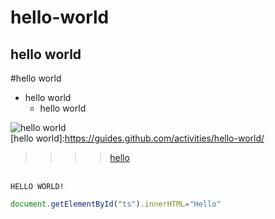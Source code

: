 hello-world
==============
hello world
------------
#hello world
* hello world
  * hello world
 
![hello world](https://gss0.bdstatic.com/-4o3dSag_xI4khGkpoWK1HF6hhy/baike/crop%3D19%2C0%2C681%2C449%3Bc0%3Dbaike92%2C5%2C5%2C92%2C30/sign=d47d00f5e324b899ca732378533724b9/03087bf40ad162d90e9648e91bdfa9ec8b13cdcf.jpg)
<br>[hello world]:https://guides.github.com/activities/hello-world/<br>
>>>>[hello](https://guides.github.com/activities/hello-world/"howlow")

<br>``HELLO WORLD!``<br>


```javascript
document.getElementById("ts").innerHTML="Hello"
```
